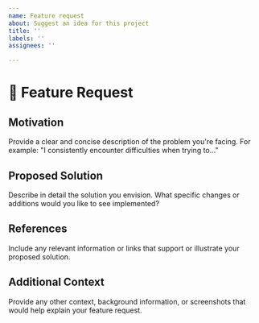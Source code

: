 ```yaml
---
name: Feature request
about: Suggest an idea for this project
title: ''
labels: ''
assignees: ''

---
```

# 🚀 Feature Request

## Motivation
Provide a clear and concise description of the problem you're facing. For example: "I consistently encounter difficulties when trying to..."

## Proposed Solution
Describe in detail the solution you envision. What specific changes or additions would you like to see implemented?

## References
Include any relevant information or links that support or illustrate your proposed solution.

## Additional Context
Provide any other context, background information, or screenshots that would help explain your feature request.
